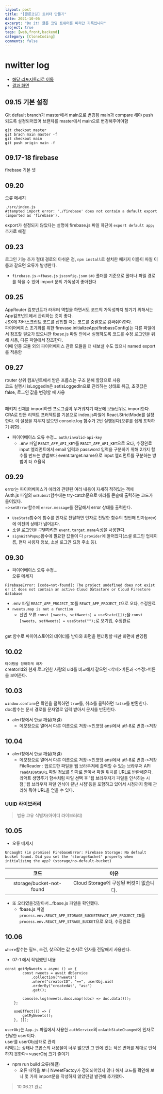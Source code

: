 ```yaml
---
layout: post
title: "[클론코딩] 트위터 만들기"
date: 2021-10-06
excerpt: "Do it! 클론 코딩 트위터를 따라간 기록입니다"
project: true
tags: [web,front,backend]
category: [CloneCoding]
comments: false
---
```


# nwitter log
* <a href="https://github.com/KimDahui42/nwitter">해당 리포지토리로 이동</a>
* <a href="https://KimDahui42.github.io/nwitter">결과 화면</a>

## 09.15 기본 설정
Git default branch가 master에서 main으로 변경됨 main과 compare 해야 push 되도록 설정되어있어 브랜치를 master에서 main으로 변경해주어야함
```
git checkout master
git brach main master -f
git checkout main
git push origin main -f
```

## 09.17-18 firebase
firebase 기본 셋

## 09.20 
오류 메세지
```
./src/index.js
Attempted import error: './firebase' does not contain a default export (imported as 'firebase').
```
export가 설정되지 않았다는 설명에 firebase.js 파일 하단에 `export default app;` 추가로 해결

## 09.23
로그인 기능 추가
절대 경로의 아쉬운 점, `npm install`로 설치한 패키지 이름이 파일 이름과 같으면 오류가 발생한다. 
* `firebase.js->fbase.js`
`jsconfig.json` src 폴더를 기준으로 폴더나 파일 경로를 적을 수 있어 import 문의 가독성이 좋아진다

## 09.25
AppRouter 컴포넌트가 라우터 역할을 하면서도 코드의 가독성까지 챙기기 위해서는 App컴포넌트에서 관리하는 것이 좋다.<br>
JSX에 자바스크립트 코드를 삽입할 때는 코드를 중괄호로 감싸줘야한다.<br>
파이어베이스 초기화를 위한 firevase.initializeApp(firebassConfig)는 다른 파일에서 참조할 필요가 없으니깐 
fbase.js 파일 안에서 실행하도록 코드를 수정 로그인을 위해 사용, 다른 파일에서 참조한다. <br>
이때 인증 모듈 외의 파이어베이스 관련 모듈을 더 내보낼 수도 있으니 named export를 적용함

## 09.27
router
상위 컴포넌트에서 받은 프롭스는 구조 분해 할당으로 사용<br>
코드 실행시 isLoggedIn은 setIsLoggedIn으로 관리하는 상태로 취급, 초깃값은 false, 로그인 값을 변경할 때 사용<br>
<br><br>패키지 전체를 import하면 프로그램이 무거워지기 때문에 모듈단위로 import한다.
<br>CRA로 만든 리액트 프러젝트를 기본으로 index.js파일에 React.StrictMode를 설정한다. 이 설정을 지우지 않으면 console.log 함수가 2번 실행된다(오류를 쉽게 포착하기 위함).
* 파이어베이스 오류 수정... `auth/invalid-api-key`
	* .env 파일 `REACT_APP_API_KEY`를 `REACT_APP_API_KET`으로 오타, 수정완료
	input 엘리먼트에서 email 입력과 password 입력을 구분하기 위해 2가지 함수를 만드는 방법보다 event.target.name으로 input 엘리먼트를 구분하는 방법이 더 효율적

## 09.29
error는 파이어베이스가 에러와 관련된 여러 내용이 자세히 적혀있는 객체<br>
Auth.js 파일의 `onSubmit`함수에는 try-catch문으로 에러를 콘솔에 출력하는 코드가 들어있다.<br>
=>`setError`함수에 `error.message`를 전달해서 error 상태를 출력한다.<br>
* `UseState`함수에 함수를 인자로 전달하면 인자로 전달한 함수의 첫번째 인자(prev)에 이전의 상태가 넘어온다.
* 소셜 로그인을 구별하려면 `event.target.name`속성을 사용한다.
* `signWithPopup`함수에 필요한 값들이 다 `provider`에 들어있다(소셜 로그인 업체이름, 현재 사용자 정보, 소셜 로그인 요청 주소 등).

## 09.30
* 파이어베이스 오류 수정...
<br>오류 메세지
```
FirebaseError: [code=not-found]: The project undefined does not exist or it does not contain an active Cloud Datastore or Cloud Firestore database
```
* .env 파일 `REACT_APP_PROJECT_ID`를 `REACT_APP_PROJECT_I`으로 오타, 수정완료
* `nweets.map is not a function`
	* 선언 오류 `const [nweets, setNweets] = useState([]);`을 `const [nweets, setNweets] = useState("");`로 오기입, 수정완료
<br>
get 함수로 파이어스토어의 데이터를 받아와 화면을 렌더링할 때만 화면에 반영됨<br>

## 10.02
`타이핑을 정확하게 하자`<br>
creatorId와 현재 로그인한 사람의 uid를 비교해서 같으면 <삭제>버튼과 <수정>버튼을 보여준다.

## 10.03
`window.confirm`은 확인을 클릭하면 `true`를, 취소를 클릭하면 `false`를 반환한다.<br>
doc함수는 문서 경로를 문자열로 입력 받아서 문서를 반환한다.
* alert창에서 한글 깨짐(해결)
	* 메모장으로 열어서 다른 이름으로 저장->인코딩 ansi에서 utf-8로 변경->저장

## 10.04
* alert창에서 한글 깨짐(해결)
	* 메모장으로 열어서 다른 이름으로 저장->인코딩 ansi에서 utf-8로 변경->저장<br>
FileReader : 업로드한 파일을 웹 브라우져에 출력할 수 있는 브라우저 API<br>
`readAsDataURL` 파일 정보를 인자로 받아서 파일 위치를 URL로 반환해준다.
<br> 리액트 생명주기 함수처럼 파일 선택 후 '웹 브라우저가 파일을 인식하는 시점','웹 브라우저 파일 인식이 끝난 시점'등을 포함하고 있어서 시점까지 함께 관리해 줘야 URL을 얻을 수 있다.
### UUID 라이브러리
> 범용 고유 식별자(아이디 라이브러리)

## 10.05
* 오류 메세지
```
Uncaught (in promise) FirebaseError: Firebase Storage: No default bucket found. Did you set the 'storageBucket' property when initializing the app? (storage/no-default-bucket)
```
|코드|이유|
|:---------:|:------:|
|storage/bucket-not-found|Cloud Storage에 구성된 버킷이 없습니다.|

* 또 오타였을것같아서...fbase.js 파일을 확인했다. 
	* fbase.js 파일 `process.env.REACT_APP_STORAGE_BUCKETREACT_APP_PROJECT_ID`를 `process.env.REACT_APP_STRAGE_BUCKET`으로 오타, 수정완료

## 10.06
`where`함수는 필드, 조건, 찾으려는 값 순서로 인자를 전달해서 사용한다.
* 07-1 에서 작업했던 내용
```
const getMyNweets = async () => {
        const nweets = await dbService
            .collection("nweets")
            .where("creatorID", "==", userObj.uid)
            .orderBy("createdAt", "asc")
            .get();

        console.log(nweets.docs.map((doc) => doc.data()));
    };

    useEffect(() => {
        getMyNweets();
    }, []);
```

`userObj`는 `App.js` 파일에서 사용한 `authService`의 `onAuthStateChanged`에 인자로 전달한 user이다.
<br> user를 userObj상태로 관리
<br> 리액트는 상태나 프롭스의 내용물이 너무 많으면 그 안에 있는 작은 변화를 제대로 인식하지 못한다=>userObj 크기 줄이기
* npm run build 오류(해결)
    * 오류 내역을 보니 NweetFactoy가 정의되어있지 않다 해서 코드를 확인해 보니 몇 가지 import문을 작성하지 않았던걸 발견해 추가했다.



> 10.06.21 완료
